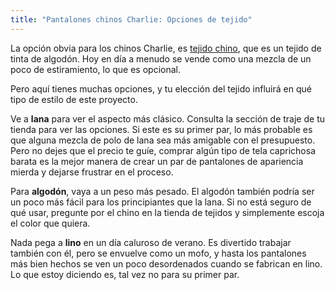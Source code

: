 ```yaml
---
title: "Pantalones chinos Charlie: Opciones de tejido"
---
```


La opción obvia para los chinos Charlie, es [tejido chino](https://en.wikipedia.org/wiki/Chino_cloth), que es un tejido de tinta de algodón. Hoy en día a menudo se vende como una mezcla de un poco de estiramiento, lo que es opcional.

Pero aquí tienes muchas opciones, y tu elección del tejido influirá en qué tipo de estilo de este proyecto.

Ve a **lana** para ver el aspecto más clásico. Consulta la sección de traje de tu tienda para ver las opciones. Si este es su primer par, lo más probable es que alguna mezcla de polo de lana sea más amigable con el presupuesto. Pero no dejes que el precio te guíe, comprar algún tipo de tela caprichosa barata es la mejor manera de crear un par de pantalones de apariencia mierda y dejarse frustrar en el proceso.

Para **algodón**, vaya a un peso más pesado. El algodón también podría ser un poco más fácil para los principiantes que la lana. Si no está seguro de qué usar, pregunte por el chino en la tienda de tejidos y simplemente escoja el color que quiera.

Nada pega a **lino** en un día caluroso de verano. Es divertido trabajar también con él, pero se envuelve como un mofo, y hasta los pantalones más bien hechos se ven un poco desordenados cuando se fabrican en lino. Lo que estoy diciendo es, tal vez no para su primer par.
